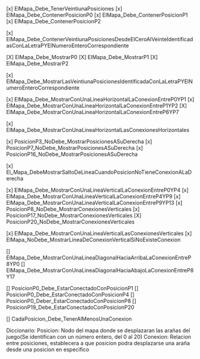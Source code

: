 [x] ElMapa_Debe_TenerVeintiunaPosiciones
[x] ElMapa_Debe_ContenerPosicionP0
[x] ElMapa_Debe_ContenerPosicionP1
[x] ElMapa_Debe_ContenerPosicionP2

[x] ElMapa_Debe_ContenerVeintiunaPosicionesDesdeElCeroAlVeinteIdentificadasConLaLetraPYElNumeroEnteroCorrespondiente

[X] ElMapa_Debe_MostrarP0
[X] ElMapa_Debe_MostrarP1
[X] ElMapa_Debe_MostrarP2

[x] ElMapa_Debe_MostrarLasVeintiunaPosicionesIdentificadaConLaLetraPYElNumeroEnteroCorrespondiente

[x] ElMapa_Debe_MostrarConUnaLineaHorizontalLaConexionEntreP0YP1
[x] ElMapa_Debe_MostrarConUnaLineaHorizontalLaConexionEntreP1YP2
[X] ElMapa_Debe_MostrarConUnaLineaHorizontalLaConexionEntreP6YP7

[x] ElMapa_Debe_MostrarConUnaLineaHorizontalLasConexionesHorizontales

[x] PosicionP3_NoDebe_MostrarPosicionesASuDerecha
[x] PosicionP7_NoDebe_MostrarPosicionesASuDerecha
[x] PosicionP16_NoDebe_MostrarPosicionesASuDerecha

[x] El_Mapa_DebeMostrarSaltoDeLineaCuandoPosicionNoTieneConexionALaDerecha

[x] ElMapa_Debe_MostrarConUnaLineaVerticalLaConexionEntreP0YP4
[x] ElMapa_Debe_MostrarConUnaLineaVerticalLaConexionEntreP4YP9
[x] ElMapa_Debe_MostrarConUnaLineaVerticalLaConexionEntreP9YP13
[x] PosicionP8_NoDebe_MostrarConexionesVerticales
[x] PosicionP17_NoDebe_MostrarConexionesVerticales
[X] PosicionP20_NoDebe_MostrarConexionesVerticales

[x] ElMapa_Debe_MostrarConUnaLineaVerticalLasConexionesVerticales
[x] ElMapa_NoDebe_MostrarLineaDeConexionVerticalSiNoExisteConexion

[] ElMapa_Debe_MostrarConUnaLineaDiagonalHaciaArribaLaConexionEntreP8YP0
[] ElMapa_Debe_MostrarConUnaLineaDiagonalHaciaAbajoLaConexionEntreP8Y17




[] PosicionP0_Debe_EstarConectadoConPosicionP1
[] PosicionP0_Debe_EstarConectadoConPosicionP4
[] PosicionP0_Deber_EstarConectadoConPosicionP8
[] PosicionP19_Debe_EstarConectadoConPosicionP20

[] CadaPosicion_Debe_TenerAlMenosUnaConexion

Diccionario:
Posicion: Nodo del mapa donde se desplazaran las arañas del juego(Se identifican con un número entero, del 0 al 20)
Conexion: Relacion entre posiciones, establecera a que posicion podra desplazarse una araña desde una posicion en especifico


 
 